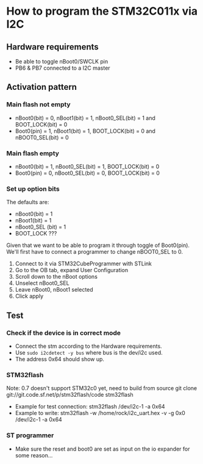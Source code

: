 # How to program the STM32C011x via I2C

## Hardware requirements
- Be able to toggle nBoot0/SWCLK pin
- PB6 & PB7 connected to a I2C master

## Activation pattern

### Main flash not empty
* nBoot0(bit) = 0, nBoot1(bit) = 1, nBoot0_SEL(bit) = 1 and BOOT_LOCK(bit) = 0
* Boot0(pin) = 1, nBoot1(bit) = 1, BOOT_LOCK(bit) = 0 and nBOOT0_SEL(bit) = 0

### Main flash empty
* nBoot0(bit) = 1, nBoot0_SEL(bit) = 1, BOOT_LOCK(bit) = 0
* Boot0(pin) = 0, nBoot0_SEL(bit) = 0, BOOT_LOCK(bit) = 0

### Set up option bits

The defaults are:
- nBoot0(bit) = 1
- nBoot1(bit) = 1
- nBoot0_SEL (bit) = 1
- BOOT_LOCK ???

Given that we want to be able to program it through toggle of Boot0(pin).
We'll first have to connect a programmer to change nBOOT0_SEL to 0.

1. Connect to it via STM32CubeProgrammer with STLink
2. Go to the OB tab, expand User Configuration
3. Scroll down to the nBoot options
4. Unselect nBoot0_SEL
5. Leave nBoot0, nBoot1 selected
6. Click apply

## Test

### Check if the device is in correct mode
* Connect the stm according to the Hardware requirements.
* Use `sudo i2cdetect -y bus` where bus is the dev/i2c used.
* The address 0x64 should show up.

### STM32flash
Note: 0.7 doesn't support STM32c0 yet, need to build from source git clone git://git.code.sf.net/p/stm32flash/code stm32flash

* Example for test connection: stm32flash /dev/i2c-1 -a 0x64
* Example to write: stm32flash -w /home/rock/i2c_uart.hex -v -g 0x0 /dev/i2c-1 -a 0x64

### ST programmer
* Make sure the reset and boot0 are set as input on the io expander for some reason...